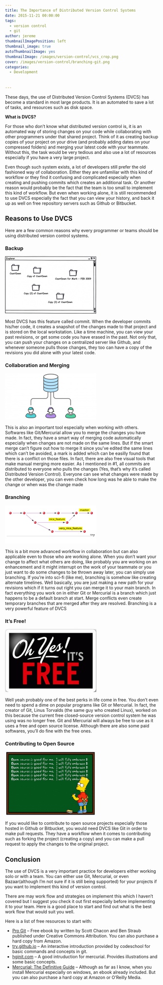 ```yaml
---
title: The Importance of Distributed Version Control Systems
date: 2015-11-21 00:00:00
tags:
  - version control
  - git
author: jereme
thumbnailImagePosition: left
thumbnail_image: true
autoThumbnailImage: yes
thumbnailImage: /images/version-control/vcs_crop.png
cover: /images/version-control/branching-git.png
categories:
  - Development


---
```


These days, the use of Distributed Version Control Systems (DVCS) has become a standard in most large products. It is an automated to save a lot of tasks, and resources such as disk space.

<!-- more -->
**What is DVCS?**

For those who don’t know what distributed version control is, it is an automated way of storing changes on your code while collaborating with other programmers under that shared project. Think of it as creating backup copies of your project on your drive (and probably adding dates on your compressed folders) and merging your latest code with your teammate. Without this, the task would be very tedious and also use a lot of resources especially if you have a very large project.

Even though such system exists, a lot of developers still prefer the old fashioned way of collaboration. Either they are unfamiliar with this kind of workflow or they find it confusing and complicated especially when creating and pushing commits which creates an additional task. Or another reason would probably be the fact that the team is too small to implement this kind of workflow. But even when working alone, it is still recommended to use DVCS especially the fact that you can view your history, and back it up as well on free repository servers such as Github or Bitbucket.

## Reasons to Use DVCS

Here are a few common reasons why every programmer or teams should be using distributed version control systems.

### Backup

  <img class="aligncenter wp-image-203 size-medium" title="Photo from hginit.com" src="/images/version-control/file-copies-300x188.png" alt="file-copies" width="300" height="188"  sizes="(max-width: 300px) 100vw, 300px" />

  Most DVCS has this feature called commit. When the developer commits his/her code, it creates a snapshot of the changes made to that project and is stored on the local workstation. Like a time machine, you can view your past revisions, or get some code you have erased in the past. Not only that, you can push your changes on a centralized server like Github, and whenever someone pulls those changes, they too can have a copy of the revisions you did alone with your latest code.

### Collaboration and Merging 

  <img  title="Photo from atlassian.com" src="/images/version-control/centralized-collaboration-300x152.png" alt="centralized-collaboration" width="300" height="152" sizes="(max-width: 300px) 100vw, 300px" />

  This is also an important tool especially when working with others. Softwares like Git/Mercurial allow you to merge the changes you have made. In fact, they have a smart way of merging code automatically especially when changes are not made on the same lines. But if the smart merge can’t figure out how to merge it since you’ve edited the same lines which can’t be avoided, a mark is added which can be easilly found that there is a conflict on those files. In fact, there are also free visual tools that make manual merging more easier.
  As I mentioned in #1, all commits are distributed to everyone who pulls the changes (Yes, that’s why it’s called Distributed Version Control). Everyone can see what changes were made by the other developer, you can even check how long was he able to make the change or when was the change made

### Branching

<img class="size-medium wp-image-204 aligncenter" src="/images/version-control/branching-concept-300x125.png" alt="branching-concept" width="300" height="125"  />

  This is a bit more advanced workflow in collaboration but can also applicable even to those who are working alone. When you don’t want your change to affect what others are doing, like probably you are working on an enhancement and it might interrupt on the work of your teammate or you just want to do some changes to be thrown away later, you can simply use branching. If you’re into sci-fi (like me), branching is somehow like creating alternate timelines. Well basically, you are just making a new path for your revisions which if it turns out right you can merge it to your main branch. In fact everything you work on in either Git or Mercurial is a branch which just happens to be a default branch at start. Merge conflicts even create temporary branches that are merged after they are resolved. Branching is a very powerful feature of DVCS

### It’s Free!

<img class="size-medium wp-image-205 aligncenter" src="/images/misc/free-300x206.gif" alt="free" width="300" height="206"  sizes="(max-width: 300px) 100vw, 300px" />

Well yeah probably one of the best perks in life come in free. You don’t even need to spend a dime on popular programs like Git or Mercurial. In fact, the creator of Git, Linus Torvalds (the same guy who created Linux), worked on this because the current free closed-source version control system he was using was no longer free. Git and Mercurial will always be free to use as it uses a free and open source license. Although there are also some paid softwares, you&#8217;ll do fine with the free ones.

### Contributing to Open Source

<img  src="/images/misc/bart_os-300x209.gif" alt="bart_os" width="300" height="209" sizes="(max-width: 300px) 100vw, 300px" /> 

If you would like to contribute to open source projects especially those hosted in Github or Bitbucket, you would need DVCS like Git in order to make pull requests. They have a workflow when it comes to contributing such as forking the project (creating a copy) and you can make a pull request to apply the changes to the original project.

## Conclusion

The use of DVCS is a very important practice for developers either working solo or with a team. You can either use Git, Mercurial, or even Bazaar(although I’m not sure if it is still being supported) for your projects if you want to implement this kind of version control.

There are may work flow and strategies on implement this which I haven’t covered but I suggest you check it out first especially before implementing it to your team. Here is a good place to start and find out what is the best work flow that would suit you well.

Here is a list of free resources to start with:

  * <a href="https://git-scm.com/book/en/v2" target="_blank" rel="nofollow">Pro Git</a> &#8211; Free ebook by written by Scott Chacon and Ben Straub published under Creative Commons Attribution. You can also purchase a hard copy from Amazon.
  * <a href="https://try.github.io" target="_blank" rel="nofollow">try.github.io</a> &#8211; An interactive introduction provided by codeschool for basic commands and concepts in git.
  * <a href="http://hginit.com" target="_blank" rel="nofollow">hginit.com</a> &#8211; A good intruduction for mercurial. Provides illustrations and some basic concepts.
  * <a href="http://hgbook.red-bean.com/" target="_blank" rel="nofollow">Mercurial: The Definitive Guide</a> &#8211; Although as far as I know, when you install Mercurial especially on windows, an ebook already included. But you can also purchase a hard copy at Amazon or O&#8217;Reilly Media.
